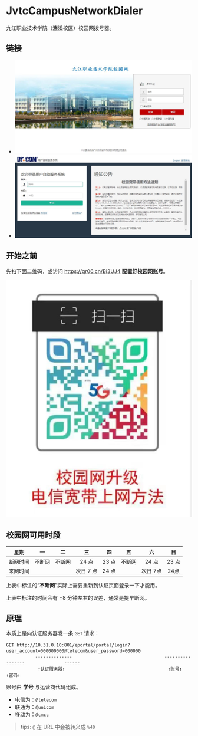 # JvtcCampusNetworkDialer

九江职业技术学院（濂溪校区）校园网拨号器。

## 链接

- [![九江职业技术学院校园网身份认证](./img/九江职业技术学院校园网身份认证.jpg)](http://10.31.0.10/a79.htm)
- [![Dr.COM用户自助服务系统](./img/Dr.COM用户自助服务系统.jpg)](http://10.31.0.11:8080/Self)

## 开始之前

先扫下面二维码，或访问 <https://qr06.cn/Bi3UJ4> **配置好校园网账号**。

![](./img/扫一扫查看电信宽带上网方法.jpg)

## 校园网可用时段

|  星期  |  一  |  二  |   三    |  四   |  五  |   六   |  日   |
|:----:|:---:|:---:|:------:|:----:|:---:|:-----:|:----:|
| 断网时间 | 不断网 | 不断网 |  24 点  | 23 点 | 不断网 | 24 点  | 23 点 |
| 来网时间 |     |     | 次日 7 点 | 24 点 |     | 次日 7点 | 24点  |

上表中标注的“**不断网**”实际上需要重新到认证页面登录一下才能用。

上表中标注的时间会有 ±8 分钟左右的误差，通常是提早断网。

## 原理

本质上是向认证服务器发一条 `GET` 请求：

```text
GET http://10.31.0.10:801/eportal/portal/login?user_account=000000000@telecom&user_password=000000
           --------------                                   -----------------               ------
            ↑认证服务器↑                                       ↑账号↑                        ↑密码↑
```

账号由 **学号** 与运营商代码组成。

- 电信为：`@telecom`
- 联通为：`@unicom`
- 移动为：`@cmcc`

> tips: `@` 在 URL 中会被转义成 `%40`
